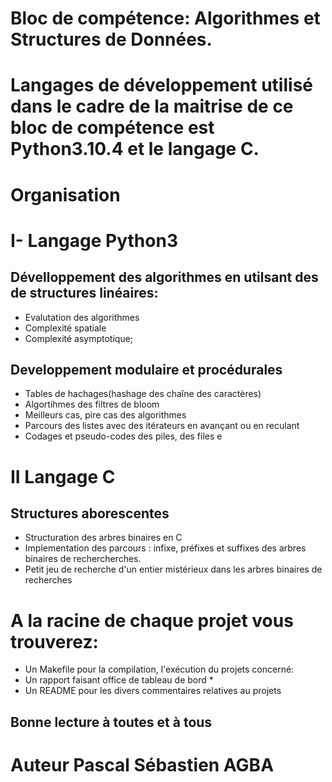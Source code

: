 # Bloc de compétence: Algorithmes et Structures de Données.
# Langages de développement  utilisé dans le cadre de la maitrise de ce  bloc de compétence est Python3.10.4 et le langage C.


# Organisation


# I- Langage Python3
##  Dévelloppement des algorithmes en utilsant des de structures linéaires:
* Evalutation des algorithmes
* Complexité spatiale
* Complexité asymptotique;
 ## Developpement modulaire et procédurales
* Tables de hachages(hashage des chaîne des caractères)
* Algortihmes des filtres de bloom
* Meilleurs cas, pire cas des algorithmes
* Parcours des listes avec des itérateurs en avançant ou en reculant
* Codages et pseudo-codes des piles, des files e


 # II Langage C
## Structures aborescentes 
* Structuration des arbres binaires en C
* Implementation des parcours : infixe, préfixes et suffixes des arbres binaires de rechercherches.
* Petit jeu de  recherche d'un entier mistérieux dans les arbres binaires de recherches 

 # A la racine de chaque projet vous trouverez:


 * Un  Makefile  pour la compilation, l'exécution  du projets concerné:
 * Un rapport faisant office de tableau de bord *
 * Un README pour les divers commentaires relatives au projets 
  ## Bonne lecture à toutes et à tous


  # Auteur Pascal Sébastien AGBA